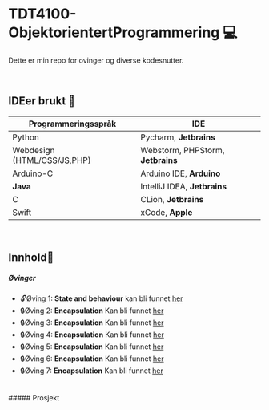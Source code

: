 # TDT4100-ObjektorientertProgrammering :computer:

Dette er min repo for ovinger og diverse kodesnutter.

<br>

## IDEer brukt :memo:
Programmeringsspråk | IDE
------------ | -------------
Python | Pycharm, **Jetbrains**
Webdesign (HTML/CSS/JS,PHP)| Webstorm, PHPStorm, **Jetbrains**
Arduino-C | Arduino IDE, **Arduino**
**Java** | IntelliJ IDEA, **Jetbrains**
C | CLion, **Jetbrains**
Swift | xCode, **Apple**

<br>

## Innhold:pencil:

##### Øvinger  
- :unlock:Øving 1: **State and behaviour** kan bli funnet [her](https://github.com/anderszk/TDT4100-ObjektorientertProgrammering/tree/main/Oving1)<br>
- :lock:Øving 2: **Encapsulation** Kan bli funnet [her]()<br>
- :lock:Øving 3: **Encapsulation** Kan bli funnet [her]()<br>
- :lock:Øving 4: **Encapsulation** Kan bli funnet [her]()<br>
- :lock:Øving 5: **Encapsulation** Kan bli funnet [her]()<br>
- :lock:Øving 6: **Encapsulation** Kan bli funnet [her]()<br>
- :lock:Øving 7: **Encapsulation** Kan bli funnet [her]()<br>
<br>
##### Prosjekt
<a name="headers"/>


